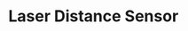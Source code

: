 [Official Hardware Repository]: https://github.com/CoreElectronics/CE-PiicoDev-Distance-Sensor-VL53L1X/tree/ccfc11da73045dc5f71e220fda5292518e054b60
[Official MicroPython Repository]: https://github.com/CoreElectronics/CE-PiicoDev-VL53L1X-MicroPython-Module/tree/75e6f56170bd57c07f948f3c62e96b47c07c1ef1
[Official Product Site]: https://piico.dev/p7
# Laser Distance Sensor
